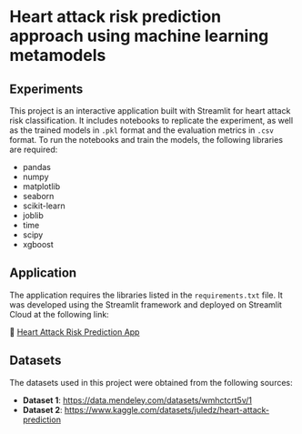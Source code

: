 # Heart attack risk prediction approach using machine learning metamodels

## Experiments

This project is an interactive application built with Streamlit for heart attack risk classification. It includes notebooks to replicate the experiment, as well as the trained models in `.pkl` format and the evaluation metrics in `.csv` format. To run the notebooks and train the models, the following libraries are required:

- pandas  
- numpy  
- matplotlib  
- seaborn  
- scikit-learn  
- joblib  
- time  
- scipy  
- xgboost  

## Application

The application requires the libraries listed in the `requirements.txt` file. It was developed using the Streamlit framework and deployed on Streamlit Cloud at the following link:

🔗 [Heart Attack Risk Prediction App](https://heart-attack-prediction-app.streamlit.app)

## Datasets

The datasets used in this project were obtained from the following sources:

- **Dataset 1**: https://data.mendeley.com/datasets/wmhctcrt5v/1  
- **Dataset 2**: https://www.kaggle.com/datasets/juledz/heart-attack-prediction
